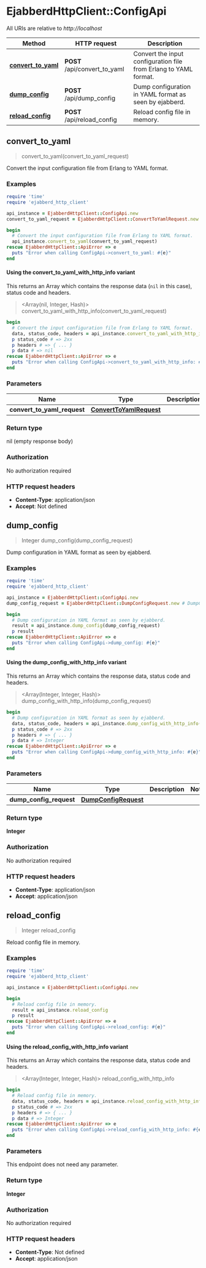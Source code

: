 # EjabberdHttpClient::ConfigApi

All URIs are relative to *http://localhost*

| Method | HTTP request | Description |
| ------ | ------------ | ----------- |
| [**convert_to_yaml**](ConfigApi.md#convert_to_yaml) | **POST** /api/convert_to_yaml | Convert the input configuration file from Erlang to YAML format. |
| [**dump_config**](ConfigApi.md#dump_config) | **POST** /api/dump_config | Dump configuration in YAML format as seen by ejabberd. |
| [**reload_config**](ConfigApi.md#reload_config) | **POST** /api/reload_config | Reload config file in memory. |


## convert_to_yaml

> convert_to_yaml(convert_to_yaml_request)

Convert the input configuration file from Erlang to YAML format.

### Examples

```ruby
require 'time'
require 'ejabberd_http_client'

api_instance = EjabberdHttpClient::ConfigApi.new
convert_to_yaml_request = EjabberdHttpClient::ConvertToYamlRequest.new # ConvertToYamlRequest |

begin
  # Convert the input configuration file from Erlang to YAML format.
  api_instance.convert_to_yaml(convert_to_yaml_request)
rescue EjabberdHttpClient::ApiError => e
  puts "Error when calling ConfigApi->convert_to_yaml: #{e}"
end
```

#### Using the convert_to_yaml_with_http_info variant

This returns an Array which contains the response data (`nil` in this case), status code and headers.

> <Array(nil, Integer, Hash)> convert_to_yaml_with_http_info(convert_to_yaml_request)

```ruby
begin
  # Convert the input configuration file from Erlang to YAML format.
  data, status_code, headers = api_instance.convert_to_yaml_with_http_info(convert_to_yaml_request)
  p status_code # => 2xx
  p headers # => { ... }
  p data # => nil
rescue EjabberdHttpClient::ApiError => e
  puts "Error when calling ConfigApi->convert_to_yaml_with_http_info: #{e}"
end
```

### Parameters

| Name | Type | Description | Notes |
| ---- | ---- | ----------- | ----- |
| **convert_to_yaml_request** | [**ConvertToYamlRequest**](ConvertToYamlRequest.md) |  |  |

### Return type

nil (empty response body)

### Authorization

No authorization required

### HTTP request headers

- **Content-Type**: application/json
- **Accept**: Not defined


## dump_config

> Integer dump_config(dump_config_request)

Dump configuration in YAML format as seen by ejabberd.

### Examples

```ruby
require 'time'
require 'ejabberd_http_client'

api_instance = EjabberdHttpClient::ConfigApi.new
dump_config_request = EjabberdHttpClient::DumpConfigRequest.new # DumpConfigRequest |

begin
  # Dump configuration in YAML format as seen by ejabberd.
  result = api_instance.dump_config(dump_config_request)
  p result
rescue EjabberdHttpClient::ApiError => e
  puts "Error when calling ConfigApi->dump_config: #{e}"
end
```

#### Using the dump_config_with_http_info variant

This returns an Array which contains the response data, status code and headers.

> <Array(Integer, Integer, Hash)> dump_config_with_http_info(dump_config_request)

```ruby
begin
  # Dump configuration in YAML format as seen by ejabberd.
  data, status_code, headers = api_instance.dump_config_with_http_info(dump_config_request)
  p status_code # => 2xx
  p headers # => { ... }
  p data # => Integer
rescue EjabberdHttpClient::ApiError => e
  puts "Error when calling ConfigApi->dump_config_with_http_info: #{e}"
end
```

### Parameters

| Name | Type | Description | Notes |
| ---- | ---- | ----------- | ----- |
| **dump_config_request** | [**DumpConfigRequest**](DumpConfigRequest.md) |  |  |

### Return type

**Integer**

### Authorization

No authorization required

### HTTP request headers

- **Content-Type**: application/json
- **Accept**: application/json


## reload_config

> Integer reload_config

Reload config file in memory.

### Examples

```ruby
require 'time'
require 'ejabberd_http_client'

api_instance = EjabberdHttpClient::ConfigApi.new

begin
  # Reload config file in memory.
  result = api_instance.reload_config
  p result
rescue EjabberdHttpClient::ApiError => e
  puts "Error when calling ConfigApi->reload_config: #{e}"
end
```

#### Using the reload_config_with_http_info variant

This returns an Array which contains the response data, status code and headers.

> <Array(Integer, Integer, Hash)> reload_config_with_http_info

```ruby
begin
  # Reload config file in memory.
  data, status_code, headers = api_instance.reload_config_with_http_info
  p status_code # => 2xx
  p headers # => { ... }
  p data # => Integer
rescue EjabberdHttpClient::ApiError => e
  puts "Error when calling ConfigApi->reload_config_with_http_info: #{e}"
end
```

### Parameters

This endpoint does not need any parameter.

### Return type

**Integer**

### Authorization

No authorization required

### HTTP request headers

- **Content-Type**: Not defined
- **Accept**: application/json

